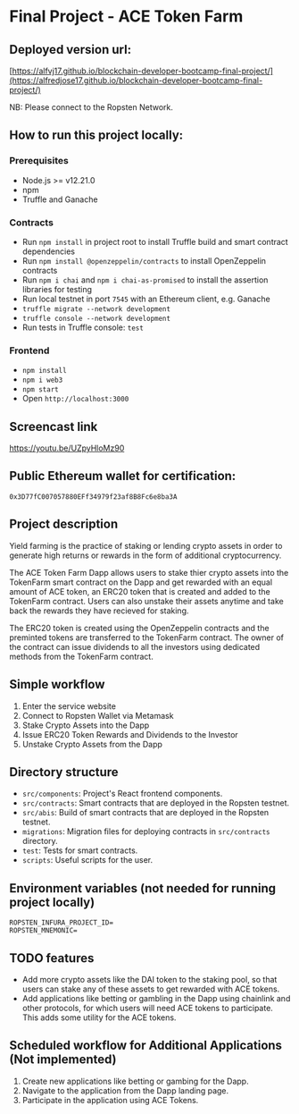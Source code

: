 # Final Project - ACE Token Farm

## Deployed version url:

[https://alfvj17.github.io/blockchain-developer-bootcamp-final-project/](https://alfredjose17.github.io/blockchain-developer-bootcamp-final-project/)

NB: Please connect to the Ropsten Network.

## How to run this project locally:

### Prerequisites

- Node.js >= v12.21.0
- npm
- Truffle and Ganache

### Contracts

- Run `npm install` in project root to install Truffle build and smart contract dependencies
- Run `npm install @openzeppelin/contracts` to install OpenZeppelin contracts
- Run `npm i chai` and `npm i chai-as-promised` to install the assertion libraries for testing
- Run local testnet in port `7545` with an Ethereum client, e.g. Ganache
- `truffle migrate --network development`
- `truffle console --network development`
- Run tests in Truffle console: `test`

### Frontend

- `npm install`
- `npm i web3`
- `npm start`
- Open `http://localhost:3000`

## Screencast link

https://youtu.be/UZpyHloMz90

## Public Ethereum wallet for certification:

`0x3D77fC007057880EFf34979f23af8B8Fc6e8ba3A`

## Project description

Yield farming is the practice of staking or lending crypto assets in order to generate high returns or rewards in the form of additional cryptocurrency. 

The ACE Token Farm Dapp allows users to stake thier crypto assets into the TokenFarm smart contract on the Dapp and get rewarded with an equal amount of ACE token, an ERC20 token that is created and added to the TokenFarm contract. Users can also unstake their assets anytime and take back the rewards they have recieved for staking.

The ERC20 token is created using the OpenZeppelin contracts and the preminted tokens are transferred to the TokenFarm contract. The owner of the contract can issue dividends to all the investors using dedicated methods from the TokenFarm contract.

## Simple workflow

1. Enter the service website
2. Connect to Ropsten Wallet via Metamask
3. Stake Crypto Assets into the Dapp
4. Issue ERC20 Token Rewards and Dividends to the Investor
5. Unstake Crypto Assets from the Dapp

## Directory structure

- `src/components`: Project's React frontend components.
- `src/contracts`: Smart contracts that are deployed in the Ropsten testnet.
- `src/abis`: Build of smart contracts that are deployed in the Ropsten testnet.
- `migrations`: Migration files for deploying contracts in `src/contracts` directory.
- `test`: Tests for smart contracts.
- `scripts`: Useful scripts for the user.

## Environment variables (not needed for running project locally)

```
ROPSTEN_INFURA_PROJECT_ID=
ROPSTEN_MNEMONIC=
```

## TODO features

- Add more crypto assets like the DAI token to the staking pool, so that users can stake any of these assets to get rewarded with ACE tokens.
- Add applications like betting or gambling in the Dapp using chainlink and other protocols, for which users will need ACE tokens to participate. This adds some utility for the ACE tokens.

## Scheduled workflow for Additional Applications (Not implemented)

1. Create new applications like betting or gambing for the Dapp.
2. Navigate to the application from the Dapp landing page.
3. Participate in the application using ACE Tokens.
